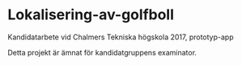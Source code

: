 # Lokalisering-av-golfboll
Kandidatarbete vid Chalmers Tekniska högskola 2017, prototyp-app

Detta projekt är ämnat för kandidatgruppens examinator.
